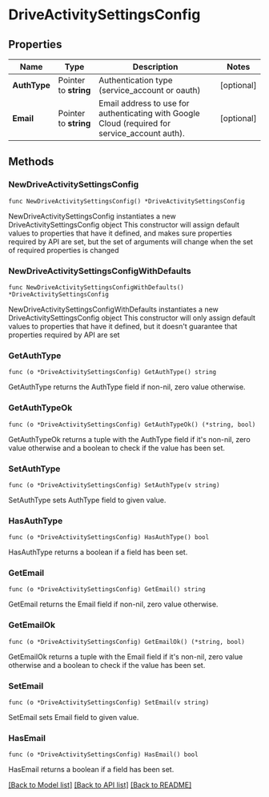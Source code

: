 # DriveActivitySettingsConfig

## Properties

Name | Type | Description | Notes
------------ | ------------- | ------------- | -------------
**AuthType** | Pointer to **string** | Authentication type (service_account or oauth) | [optional] 
**Email** | Pointer to **string** | Email address to use for authenticating with Google Cloud (required for service_account auth). | [optional] 

## Methods

### NewDriveActivitySettingsConfig

`func NewDriveActivitySettingsConfig() *DriveActivitySettingsConfig`

NewDriveActivitySettingsConfig instantiates a new DriveActivitySettingsConfig object
This constructor will assign default values to properties that have it defined,
and makes sure properties required by API are set, but the set of arguments
will change when the set of required properties is changed

### NewDriveActivitySettingsConfigWithDefaults

`func NewDriveActivitySettingsConfigWithDefaults() *DriveActivitySettingsConfig`

NewDriveActivitySettingsConfigWithDefaults instantiates a new DriveActivitySettingsConfig object
This constructor will only assign default values to properties that have it defined,
but it doesn't guarantee that properties required by API are set

### GetAuthType

`func (o *DriveActivitySettingsConfig) GetAuthType() string`

GetAuthType returns the AuthType field if non-nil, zero value otherwise.

### GetAuthTypeOk

`func (o *DriveActivitySettingsConfig) GetAuthTypeOk() (*string, bool)`

GetAuthTypeOk returns a tuple with the AuthType field if it's non-nil, zero value otherwise
and a boolean to check if the value has been set.

### SetAuthType

`func (o *DriveActivitySettingsConfig) SetAuthType(v string)`

SetAuthType sets AuthType field to given value.

### HasAuthType

`func (o *DriveActivitySettingsConfig) HasAuthType() bool`

HasAuthType returns a boolean if a field has been set.

### GetEmail

`func (o *DriveActivitySettingsConfig) GetEmail() string`

GetEmail returns the Email field if non-nil, zero value otherwise.

### GetEmailOk

`func (o *DriveActivitySettingsConfig) GetEmailOk() (*string, bool)`

GetEmailOk returns a tuple with the Email field if it's non-nil, zero value otherwise
and a boolean to check if the value has been set.

### SetEmail

`func (o *DriveActivitySettingsConfig) SetEmail(v string)`

SetEmail sets Email field to given value.

### HasEmail

`func (o *DriveActivitySettingsConfig) HasEmail() bool`

HasEmail returns a boolean if a field has been set.


[[Back to Model list]](../README.md#documentation-for-models) [[Back to API list]](../README.md#documentation-for-api-endpoints) [[Back to README]](../README.md)


